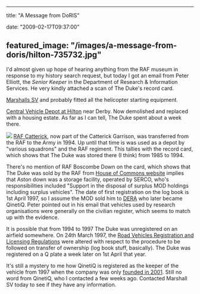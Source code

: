 
---
title: "A Message from DoRIS"

date: "2009-02-17T09:37:00"

featured_image: "/images/a-message-from-doris/hilton-735732.jpg"
---


<span style="font-size:100%;">I'd almost given up hope of hearing anything from the RAF museum in response to my history search request, but today I got an email from Peter Elliott, the <span style="font-style: italic;">Senior Keeper</span> in the Department of Research & Information Services. He very kindly attached a scan of The Duke's record card.

</span><a href="http://www.marshallsv.com/contact.asp"><span>Marshalls</span> <span>SV</span></a> and probably fitted all the helicopter starting equipment.

<span style="font-size:100%;">
</span><a href="http://www.derelictplaces.co.uk/main/showthread.php?t=6607">Central Vehicle Depot at Hilton</a> near Derby.  Now demolished and replaced with a housing estate.</span>  As far as I can tell, The Duke spent about a week there.

<a href="http://danandtheduke.co.uk/uploaded_images/hilton-735809.jpg"><img src="/images/a-message-from-doris/hilton-735732.jpg"/></a><span style="font-size:85%;">
</span><a href="http://en.wikipedia.org/wiki/RAF_Catterick">RAF <span>Catterick</span></a>, now part of the <span>Catterick</span> Garrison, was transferred from the RAF to the Army in 1994.  Up until that time is was used as a depot by "various squadrons" and the RAF regiment.  This tallies with the record card, which shows that The Duke was stored there (I think) from 1985 to 1994.

<span style="font-size:100%;">There's no mention of RAF <span>Boscombe</span> Down on the card, which shows that The Duke was sold by the RAF from <a href="http://www.publications.parliament.uk/pa/cm200102/cmhansrd/vo011018/text/11018w13.htm">House of Commons website</a> implies that Aston down was a storage facility, operated by <span>SERCO</span>, who's <span>responsibilities</span> included "</span><span style="font-size:100%;">Support in the disposal of surplus MOD holdings including surplus vehicles"</span>.
<span style="font-size:100%;">
The date of first registration on the log book is 1st April 1997, so I assume the MOD sold him to <a href="http://en.wikipedia.org/wiki/Defence_Evaluation_and_Research_Agency"><span>DERA</span></a> who later became <span>QinetiQ</span>.</span>  Peter pointed out in his email that vehicles used by research organisations were generally on the civilian register, which seems to match up with the evidence.

<span style="font-size:100%;">It is possible that from 1994 to 1997 The Duke was unregistered on an airfield somewhere.  On 24<span>th</span> March 1997, </span><span style="font-size:100%;">the <a href="http://www.opsi.gov.uk/si/si1997/19970401.htm">Road Vehicles Registration and Licensing Regulations</a> were altered with respect to the procedure to be followed on transfer of ownership (log book stuff, basically).  The Duke was registered on a Q plate </span><span style="font-size:100%;">a week later</span><span style="font-size:100%;"> on 1st April that year.

It's still a mystery to me how <span>QinetiQ</span> is registered as the keeper of the vehicle from 1997 when the company was only <a href="http://en.wikipedia.org/wiki/Qinetiq">founded in 2001</a>.
</span>
Still no word from <span>QinetiQ</span>, who I contacted a few weeks ago.  Contacted Marshall <span>SV</span> today to see if they have any information.

